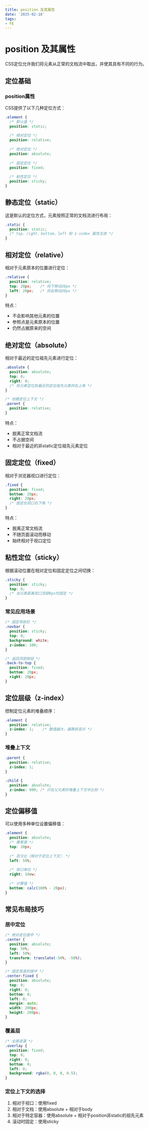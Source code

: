 ```yaml
---
title: position 及其属性
date: '2025-02-18'
tags:
- FE
---
```


# position 及其属性

CSS定位允许我们将元素从正常的文档流中取出，并使其具有不同的行为。

## 定位基础

### position属性

CSS提供了以下几种定位方式：

```css
.element {
  /* 默认值 */
  position: static;
  
  /* 相对定位 */
  position: relative;
  
  /* 绝对定位 */
  position: absolute;
  
  /* 固定定位 */
  position: fixed;
  
  /* 粘性定位 */
  position: sticky;
}
```

## 静态定位（static）

这是默认的定位方式，元素按照正常的文档流进行布局：

```css
.static {
  position: static;
  /* top、right、bottom、left 和 z-index 属性无效 */
}
```

## 相对定位（relative）

相对于元素原本的位置进行定位：

```css
.relative {
  position: relative;
  top: 20px;    /* 向下移动20px */
  left: 20px;   /* 向右移动20px */
}
```

特点：
- 不会影响其他元素的位置
- 参照点是元素原本的位置
- 仍然占据原来的空间

## 绝对定位（absolute）

相对于最近的定位祖先元素进行定位：

```css
.absolute {
  position: absolute;
  top: 0;
  right: 0;
  /* 将元素定位到最近的定位祖先元素的右上角 */
}

/* 创建定位上下文 */
.parent {
  position: relative;
}
```

特点：
- 脱离正常文档流
- 不占据空间
- 相对于最近的非static定位祖先元素定位

## 固定定位（fixed）

相对于浏览器视口进行定位：

```css
.fixed {
  position: fixed;
  bottom: 20px;
  right: 20px;
  /* 固定在视口右下角 */
}
```

特点：
- 脱离正常文档流
- 不随页面滚动而移动
- 始终相对于视口定位

## 粘性定位（sticky）

根据滚动位置在相对定位和固定定位之间切换：

```css
.sticky {
  position: sticky;
  top: 0;
  /* 当元素距离视口顶部0px时固定 */
}
```

### 常见应用场景

```css
/* 固定导航栏 */
.navbar {
  position: sticky;
  top: 0;
  background: white;
  z-index: 100;
}

/* 返回顶部按钮 */
.back-to-top {
  position: fixed;
  bottom: 20px;
  right: 20px;
}
```

## 定位层级（z-index）

控制定位元素的堆叠顺序：

```css
.element {
  position: relative;
  z-index: 1;    /* 数值越大，越靠前显示 */
}
```

### 堆叠上下文

```css
.parent {
  position: relative;
  z-index: 1;
}

.child {
  position: absolute;
  z-index: 999; /* 只在父元素的堆叠上下文中比较 */
}
```

## 定位偏移值

可以使用多种单位设置偏移值：

```css
.element {
  position: absolute;
  /* 像素值 */
  top: 20px;
  
  /* 百分比（相对于定位上下文） */
  left: 50%;
  
  /* 视口单位 */
  right: 10vw;
  
  /* 计算值 */
  bottom: calc(100% - 20px);
}
```

## 常见布局技巧

### 居中定位

```css
/* 绝对定位居中 */
.center {
  position: absolute;
  top: 50%;
  left: 50%;
  transform: translate(-50%, -50%);
}

/* 固定宽高的居中 */
.center-fixed {
  position: absolute;
  top: 0;
  right: 0;
  bottom: 0;
  left: 0;
  margin: auto;
  width: 200px;
  height: 200px;
}
```

### 覆盖层

```css
/* 全屏遮罩 */
.overlay {
  position: fixed;
  top: 0;
  right: 0;
  bottom: 0;
  left: 0;
  background: rgba(0, 0, 0, 0.5);
}
```

### 定位上下文的选择

1. 相对于视口：使用fixed
2. 相对于文档：使用absolute + 相对于body
3. 相对于特定容器：使用absolute + 相对于position非static的祖先元素
4. 滚动时固定：使用sticky